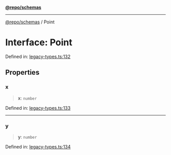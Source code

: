 [**@repo/schemas**](../README.md)

---

[@repo/schemas](../README.md) / Point

# Interface: Point

Defined in: [legacy-types.ts:132](https://github.com/alexqguo/drinking-board-game-v3/blob/15932662279983c0f0b2a6fa59ef653227975f0d/packages/schemas/src/legacy-types.ts#L132)

## Properties

### x

> **x**: `number`

Defined in: [legacy-types.ts:133](https://github.com/alexqguo/drinking-board-game-v3/blob/15932662279983c0f0b2a6fa59ef653227975f0d/packages/schemas/src/legacy-types.ts#L133)

---

### y

> **y**: `number`

Defined in: [legacy-types.ts:134](https://github.com/alexqguo/drinking-board-game-v3/blob/15932662279983c0f0b2a6fa59ef653227975f0d/packages/schemas/src/legacy-types.ts#L134)
